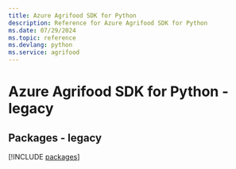 ```yaml
---
title: Azure Agrifood SDK for Python
description: Reference for Azure Agrifood SDK for Python
ms.date: 07/29/2024
ms.topic: reference
ms.devlang: python
ms.service: agrifood
---
```

# Azure Agrifood SDK for Python - legacy
## Packages - legacy
[!INCLUDE [packages](agrifood-index.md)]